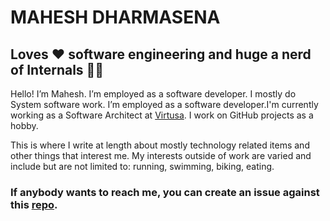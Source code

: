 # MAHESH DHARMASENA

## Loves ❤️ software engineering and huge a nerd of Internals 🧑‍🔧

Hello! I’m Mahesh. I’m employed as a software developer. I mostly do System software work.  I’m employed as a software developer.I'm currently working as a Software Architect at [Virtusa](https://www.virtusa.com). I work on GitHub projects as a hobby.

 This is where I write at length about mostly technology related items and other things that interest me. My interests outside of work are varied and include but are not limited to: running, swimming, biking, eating.

### If anybody wants to reach me, you can create an issue against this [repo](https://github.com/mahesh-maximus/mahesh/issues).
